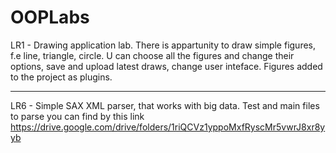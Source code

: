 # OOPLabs
LR1 - Drawing application lab. There is appartunity to draw simple figures, f.e line, triangle, circle. U can choose all the figures and change their options, save and upload latest draws, change user inteface. Figures added to the project as plugins.<hr>
LR6 - Simple SAX XML parser, that works with big data. Test and main files to parse you can find by this link https://drive.google.com/drive/folders/1riQCVz1yppoMxfRyscMr5vwrJ8xr8yyb
